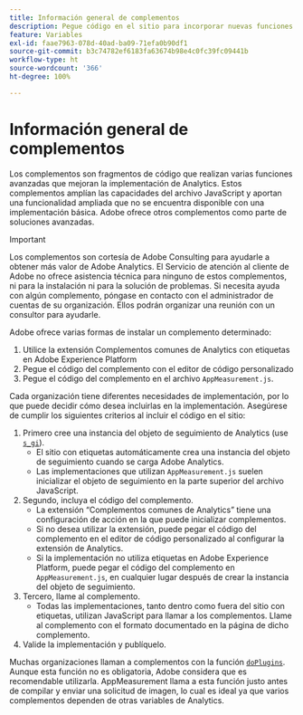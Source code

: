 ```yaml
---
title: Información general de complementos
description: Pegue código en el sitio para incorporar nuevas funciones.
feature: Variables
exl-id: faae7963-078d-40ad-ba09-71efa0b90df1
source-git-commit: b3c74782ef6183fa63674b98e4c0fc39fc09441b
workflow-type: ht
source-wordcount: '366'
ht-degree: 100%

---
```


# Información general de complementos

Los complementos son fragmentos de código que realizan varias funciones avanzadas que mejoran la implementación de Analytics. Estos complementos amplían las capacidades del archivo JavaScript y aportan una funcionalidad ampliada que no se encuentra disponible con una implementación básica. Adobe ofrece otros complementos como parte de soluciones avanzadas.

>[!IMPORTANT]
>
>Los complementos son cortesía de Adobe Consulting para ayudarle a obtener más valor de Adobe Analytics. El Servicio de atención al cliente de Adobe no ofrece asistencia técnica para ninguno de estos complementos, ni para la instalación ni para la solución de problemas. Si necesita ayuda con algún complemento, póngase en contacto con el administrador de cuentas de su organización. Ellos podrán organizar una reunión con un consultor para ayudarle.

Adobe ofrece varias formas de instalar un complemento determinado:

1. Utilice la extensión Complementos comunes de Analytics con etiquetas en Adobe Experience Platform
2. Pegue el código del complemento con el editor de código personalizado 
3. Pegue el código del complemento en el archivo `AppMeasurement.js`.

Cada organización tiene diferentes necesidades de implementación, por lo que puede decidir cómo desea incluirlas en la implementación. Asegúrese de cumplir los siguientes criterios al incluir el código en el sitio:

1. Primero cree una instancia del objeto de seguimiento de Analytics (use [`s_gi`](../functions/s-gi.md)).
   * El sitio con etiquetas automáticamente crea una instancia del objeto de seguimiento cuando se carga Adobe Analytics.
   * Las implementaciones que utilizan `AppMeasurement.js` suelen inicializar el objeto de seguimiento en la parte superior del archivo JavaScript.
2. Segundo, incluya el código del complemento.
   * La extensión “Complementos comunes de Analytics” tiene una configuración de acción en la que puede inicializar complementos.
   * Si no desea utilizar la extensión, puede pegar el código del complemento en el editor de código personalizado al configurar la extensión de Analytics.
   * Si la implementación no utiliza etiquetas en Adobe Experience Platform, puede pegar el código del complemento en `AppMeasurement.js`, en cualquier lugar después de crear la instancia del objeto de seguimiento.
3. Tercero, llame al complemento.
   * Todas las implementaciones, tanto dentro como fuera del sitio con etiquetas, utilizan JavaScript para llamar a los complementos. Llame al complemento con el formato documentado en la página de dicho complemento.
4. Valide la implementación y publíquelo.

Muchas organizaciones llaman a complementos con la función [`doPlugins`](../functions/doplugins.md). Aunque esta función no es obligatoria, Adobe considera que es recomendable utilizarla. AppMeasurement llama a esta función justo antes de compilar y enviar una solicitud de imagen, lo cual es ideal ya que varios complementos dependen de otras variables de Analytics.
